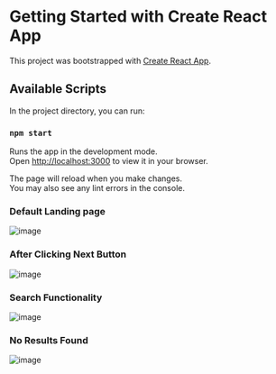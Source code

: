 # Getting Started with Create React App

This project was bootstrapped with [Create React App](https://github.com/facebook/create-react-app).

## Available Scripts

In the project directory, you can run:

### `npm start`

Runs the app in the development mode.\
Open [http://localhost:3000](http://localhost:3000) to view it in your browser.

The page will reload when you make changes.\
You may also see any lint errors in the console.

### Default Landing page

![image](https://user-images.githubusercontent.com/54526101/227715829-455c86c7-8c7e-4890-b8b1-9ef9e3a850bf.png)

### After Clicking Next Button

![image](https://user-images.githubusercontent.com/54526101/227715849-cc37f121-747d-4041-af10-37756e5824ba.png)

### Search Functionality

![image](https://user-images.githubusercontent.com/54526101/227715870-8dc46321-4269-476f-a0e3-391c6a7f0047.png)

### No Results Found

![image](https://user-images.githubusercontent.com/54526101/227715919-736543ad-d270-4a6e-94ec-fe417fb3eb44.png)
